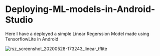 # Deploying-ML-models-in-Android-Studio

Here I have a deployed a simple Linear Regerssion Model made using TensorflowLite in Android

![rsz_screenshot_20200528-173243_linear_tflite](https://user-images.githubusercontent.com/56086022/83139102-7650b600-a109-11ea-926a-23c32265c3a4.jpg)

